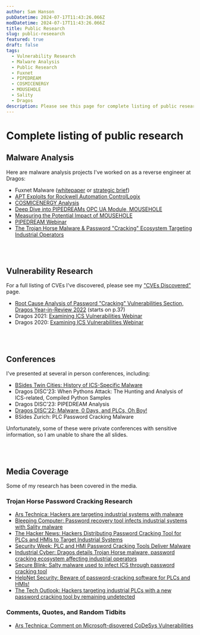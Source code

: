 ```yaml
---
author: Sam Hanson
pubDatetime: 2024-07-17T11:43:26.066Z
modDatetime: 2024-07-17T11:43:26.066Z
title: Public Research
slug: public-reseearch
featured: true
draft: false
tags:
  - Vulnerability Research
  - Malware Analysis
  - Public Research
  - Fuxnet
  - PIPEDREAM
  - COSMICENERGY
  - MOUSEHOLE
  - Sality
  - Dragos
description: Please see this page for complete listing of public research in the form of blogs, whitepapers, and webinars.
---
```


# Complete listing of public research

## Malware Analysis

Here are malware analysis projects I've worked on as a reverse engineer at Dragos:

- Fuxnet Malware ([whitepaper](https://hub.dragos.com/hubfs/Reports/WP_FUXNET_Final_2_CH.pdf) or [strategic brief](https://hub.dragos.com/hubfs/Reports/Dragos_SB_Intel_Fuxnet_ICSMalware.pdf?hsLang=en))
- [APT Exploits for Rockwell Automation ControlLogix](https://www.dragos.com/blog/mitigating-cves-impacting-rockwell-automation-controllogix-firmware/)
- [COSMICENERGY Analysis](https://hub.dragos.com/hubfs/116-Whitepapers/Dragos_SB_COSMICENERGY_June23_FINAL_WEB.pdf?hsLang=en)
- [Deep Dive into PIPEDREAMs OPC UA Module, MOUSEHOLE](https://www.dragos.com/blog/pipedream-mousehole-opcua-module/)
- [Measuring the Potential Impact of MOUSEHOLE](https://www.dragos.com/blog/potential-impact-of-pipedream-malware-module-mousehole/)
- [PIPEDREAM Webinar](https://hub.dragos.com/on-demand/pipedream-malware-chernovite-activity-group)
- [The Trojan Horse Malware & Password "Cracking" Ecosystem Targeting Industrial Operators](https://www.dragos.com/blog/the-trojan-horse-malware-password-cracking-ecosystem-targeting-industrial-operators/)

<br></br>

## Vulnerability Research

For a full listing of CVEs I've discovered, please see my ["CVEs Discovered"](/posts/cves-discovered/) page.

- [Root Cause Analysis of Password "Cracking" Vulnerabilities Section, Dragos Year-in-Review 2022](https://hub.dragos.com/hubfs/312-Year-in-Review/2022/Dragos_Year-In-Review-Report-2022.pdf?hsLang=en) (starts on p.37)
- Dragos 2021: [Examining ICS Vulnerabilities Webinar](https://www.youtube.com/watch?v=cBxtp2F5T_I)
- Dragos 2020: [Examining ICS Vulnerabilities Webinar](https://www.youtube.com/watch?v=W4SMVY1UbOQ)

<br></br>

## Conferences

I've presented at several in person conferences, including:

- [BSides Twin Cities: History of ICS-Specific Malware](/BSides-TC.pdf)
- Dragos DISC'23: When Pythons Attack: The Hunting and Analysis of ICS-related, Compiled Python Samples
- Dragos DISC'23: PIPEDREAM Analysis
- [Dragos DISC'22: Malware, 0 Days, and PLCs, Oh Boy!](/bszh22-Sam_Hanson-Malware-Zero-Days-and-PLCs-Oh-Boy.pdf)
- BSides Zurich: PLC Password Cracking Malware

Unfortunately, some of these were private conferences with sensitive information, so I am unable to share the all slides.

<br></br>

## Media Coverage

Some of my research has been covered in the media.

### Trojan Horse Password Cracking Research

- [Ars Technica: Hackers are targeting industrial systems with malware](https://arstechnica.com/information-technology/2022/07/malware-circulating-online-wrangles-industrial-systems-into-a-botnet/)
- [Bleeping Computer: Password recovery tool infects industrial systems with Sality malware](https://www.bleepingcomputer.com/news/security/password-recovery-tool-infects-industrial-systems-with-sality-malware/)
- [The Hacker News: Hackers Distributing Password Cracking Tool for PLCs and HMIs to Target Industrial Systems](https://thehackernews.com/2022/07/hackers-distributing-password-cracking.html)
- [Security Week: PLC and HMI Password Cracking Tools Deliver Malware](https://www.securityweek.com/plc-and-hmi-password-cracking-tools-deliver-malware/)
- [Industrial Cyber: Dragos details Trojan Horse malware, password cracking ecosystem affecting industrial operators](https://industrialcyber.co/threats-attacks/dragos-details-trojan-horse-malware-password-cracking-ecosystem-affecting-industrial-operators/)
- [Secure Blink: Salty malware used to infect ICS through password cracking tool](https://www.secureblink.com/cyber-security-news/salty-malware-used-to-infect-ics-through-password-cracking-tool)
- [HelpNet Security: Beware of password-cracking software for PLCs and HMIs!](https://www.helpnetsecurity.com/2022/07/18/password-cracking-plcs-hmis/)
- [The Tech Outlook: Hackers targeting industrial PLCs with a new password cracking tool by remaining undetected](https://www.thetechoutlook.com/news/security/hackers-targeting-industrial-plcs-with-a-new-password-cracking-tool-by-remaining-undetected/)

### Comments, Quotes, and Random Tidbits

- [Ars Technica: Comment on Microsoft-disovered CoDeSys Vulnerabilities](https://arstechnica.com/security/2023/08/microsoft-finds-vulnerabilities-it-says-could-be-used-to-shut-down-power-plants/)

<br></br>
